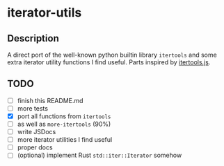 # iterator-utils

## Description

A direct port of the well-known python builtin library `itertools` and some extra iterator utility functions I find useful. Parts inspired by [itertools.js](https://github.com/nvie/itertools.js).

## TODO

- [ ] finish this README.md
- [ ] more tests
- [x] port all functions from `itertools`
- [ ] as well as `more-itertools` (90%)
- [ ] write JSDocs
- [ ] more iterator utilities I find useful
- [ ] proper docs
- [ ] (optional) implement Rust `std::iter::Iterator` somehow
